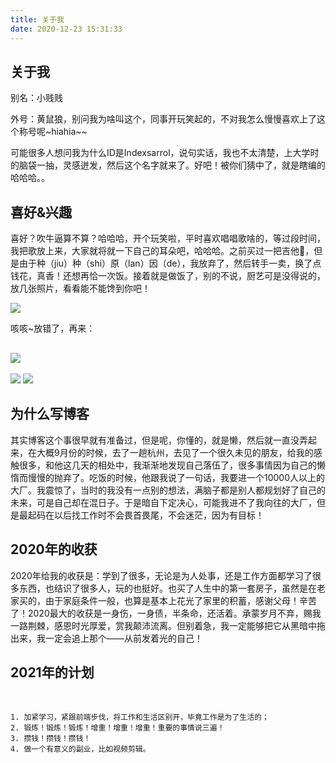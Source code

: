 ```yaml
---
title: 关于我
date: 2020-12-23 15:31:33
---
```


## 关于我

别名：小贱贱

外号：黄鼠狼，别问我为啥叫这个，同事开玩笑起的，不对我怎么慢慢喜欢上了这个称号呢~hiahia~~

可能很多人想问我为什么ID是Indexsarrol，说句实话，我也不太清楚，上大学时的脑袋一抽，灵感迸发，然后这个名字就来了。好吧！被你们猜中了，就是瞎编的哈哈哈。。

## 喜好&兴趣

喜好？吹牛逼算不算？哈哈哈，开个玩笑啦，平时喜欢唱唱歌啥的，等过段时间，我把歌放上来，大家就将就一下自己的耳朵吧，哈哈哈。之前买过一把吉他🎸，但是由于种（jiu）种（shi）原（lan）因（de），我放弃了，然后转手一卖，换了点钱花，真香！还想再恰一次饭。接着就是做饭了，别的不说，厨艺可是没得说的，放几张照片，看看能不能馋到你吧！

<img src="https://cdn.jsdelivr.net/gh/Indexsarrol/image/blogs/20201224212437.jpg" style="opacity: 1;" />

咳咳~放错了，再来：



## <img src="https://cdn.jsdelivr.net/gh/Indexsarrol/image/blogs/20201224212512.jpg"  />

<img src="https://cdn.jsdelivr.net/gh/Indexsarrol/image/blogs/20201224212502.jpg"  />

<img src="https://cdn.jsdelivr.net/gh/Indexsarrol/image/blogs/20201224212507.jpg"  />

## 为什么写博客

​	其实博客这个事很早就有准备过，但是呢，你懂的，就是懒，然后就一直没弄起来，在大概9月份的时候，去了一趟杭州，去见了一个很久未见的朋友，给我的感触很多，和他这几天的相处中，我渐渐地发现自己落伍了，很多事情因为自己的懒惰而慢慢的抛弃了。吃饭的时候，他跟我说了一句话，我要进一个10000人以上的大厂。我震惊了，当时的我没有一点别的想法，满脑子都是别人都规划好了自己的未来，可是自己却在混日子。于是暗自下定决心，可能我进不了我向往的大厂，但是最起码在以后找工作时不会畏首畏尾，不会迷茫，因为有目标！

## 2020年的收获

​	2020年给我的收获是：学到了很多，无论是为人处事，还是工作方面都学习了很多东西，也结识了很多人，玩的也挺好。也买了人生中的第一套房子，虽然是在老家买的，由于家庭条件一般，也算是基本上花光了家里的积蓄，感谢父母！辛苦了！2020最大的收获是一身伤，一身债，半条命，还活着。承蒙岁月不弃，赐我一路荆棘，感恩时光厚爱，赏我颠沛流离。但别着急，我一定能够把它从黑暗中拖出来，我一定会追上那个——从前发着光的自己！

## 2021年的计划

​	

	1. 加紧学习，紧跟前端步伐，将工作和生活区别开，毕竟工作是为了生活的；
	2. 锻炼！锻炼！锻炼！增重！增重！增重！重要的事情说三遍！
	3. 攒钱！攒钱！攒钱！
	4. 做一个有意义的副业，比如视频剪辑。